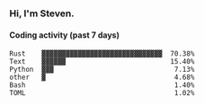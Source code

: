 ### Hi, I'm Steven.

#### Coding activity (past 7 days)
```
Rust    ▓▓▓▓▓▓▓▓▓▓▓▓▓▓▓▓▓▓▓▓▓▓▓▓▓▓▓▓▓▓  70.38%
Text    ▓▓▓▓▓▓                          15.40%
Python  ▓▓▓                              7.13%
other   ▓                                4.68%
Bash                                     1.40%
TOML                                     1.02%
```
